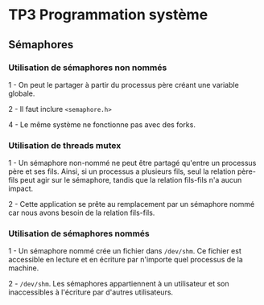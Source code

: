 # TP3 Programmation système

##  Sémaphores

### Utilisation de sémaphores non nommés

1 - On peut le partager à partir du processus père créant une variable globale.

2 - Il faut inclure `<semaphore.h>`

4 - Le même système ne fonctionne pas avec des forks.

### Utilisation de threads mutex

1 - Un sémaphore non-nommé ne peut être partagé qu'entre un processus père et ses fils. Ainsi, si un processus a plusieurs fils, seul la relation père-fils peut agir sur le sémaphore, tandis que la relation fils-fils n'a aucun impact.

2 - Cette application se prête au remplacement par un sémaphore nommé car nous avons besoin de la relation fils-fils.

### Utilisation de sémaphores nommés

1 - Un sémaphore nommé crée un fichier dans `/dev/shm`. Ce fichier est accessible en lecture et en écriture par n'importe quel processus de la machine.

2 - `/dev/shm`. Les sémaphores appartiennent à un utilisateur et son inaccessibles à l'écriture par d'autres utilisateurs.
